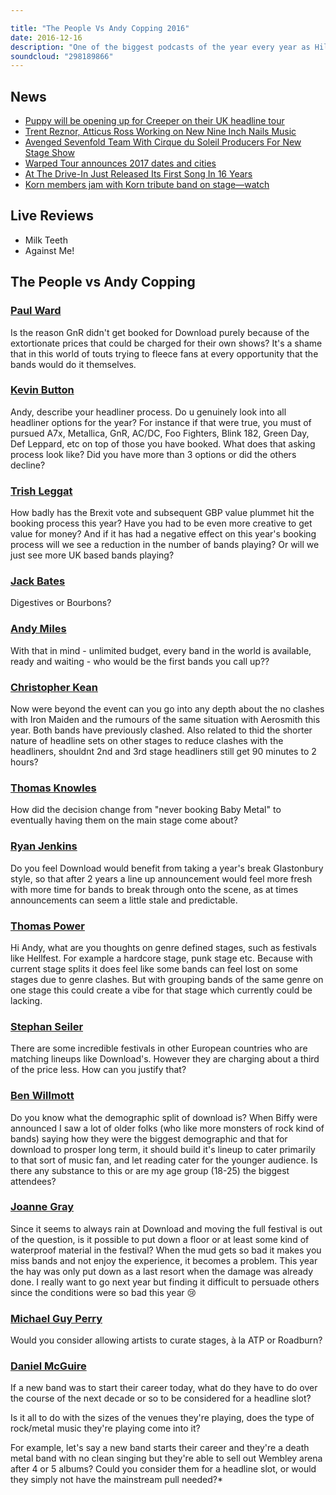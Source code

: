 ```yaml
---

title: "The People Vs Andy Copping 2016"
date: 2016-12-16
description: "One of the biggest podcasts of the year every year as Hill & Beez welcome Download festival organiser Andy Copping to answer your hard hitting questions. Why weren't Guns N Roses part of this year's festival? How will Brexit effect the future of UK festivals? Has Download gotten stale? Will Biffy Clyro cut the mustard as headliners? We ask all of this and a whole lot more as you, the people, take no prisoners and, indeed, take no shit."
soundcloud: "298189866"
---
```


## News

* [Puppy will be opening up for Creeper on their UK headline tour](https://twitter.com/creepercultuk/status/809742219385143296)
* [Trent Reznor, Atticus Ross Working on New Nine Inch Nails Music](http://www.rollingstone.com/music/news/trent-reznor-working-on-new-nine-inch-nails-music-w445836)
* [Avenged Sevenfold Team With Cirque du Soleil Producers For New Stage Show](http://loudwire.com/avenged-sevenfold-team-cirque-du-soleil-producers-new-stage-show/)
* [Warped Tour announces 2017 dates and cities](http://www.altpress.com/news/entry/warped_tour_announces_2017_dates_and_cities)
* [At The Drive-In Just Released Its First Song In 16 Years](http://www.npr.org/sections/allsongs/2016/12/08/504855983/at-the-drive-in-just-released-its-first-song-in-16-years)
* [Korn members jam with Korn tribute band on stage—watch](http://www.altpress.com/news/entry/korn_members_jam_with_u.k._tribute_band_on_stagewatch)

## Live Reviews

* Milk Teeth
* Against Me!

## The People vs Andy Copping

### [Paul Ward](https://www.facebook.com/thatsnotmetalpodcast/photos/a.1814755825417620.1073741828.1814737015419501/2014951178731416/?type=3&comment_id=2014955975397603&comment_tracking=%7B%22tn%22%3A%22R9%22%7D)

Is the reason GnR didn't get booked for Download purely because of the extortionate prices that could be charged for their own shows? It's a shame that in this world of touts trying to fleece fans at every opportunity that the bands would do it themselves.

### [Kevin Button](https://www.facebook.com/thatsnotmetalpodcast/photos/a.1814755825417620.1073741828.1814737015419501/2014951178731416/?type=3&comment_id=2015103968716137&comment_tracking=%7B%22tn%22%3A%22R9%22%7D)

Andy, describe your headliner process. Do u genuinely look into all headliner options for the year? For instance if that were true, you must of pursued A7x, Metallica, GnR, AC/DC, Foo Fighters, Blink 182, Green Day, Def Leppard, etc on top of those you have booked. What does that asking process look like? Did you have more than 3 options or did the others decline?

### [Trish Leggat](https://www.facebook.com/thatsnotmetalpodcast/photos/a.1814755825417620.1073741828.1814737015419501/2014951178731416/?type=3&comment_id=2014966788729855&comment_tracking=%7B%22tn%22%3A%22R9%22%7D)

How badly has the Brexit vote and subsequent GBP value plummet hit the booking process this year? Have you had to be even more creative to get value for money? And if it has had a negative effect on this year's booking process will we see a reduction in the number of bands playing? Or will we just see more UK based bands playing?

### [Jack Bates](https://www.facebook.com/thatsnotmetalpodcast/photos/a.1814755825417620.1073741828.1814737015419501/2014951178731416/?type=3&comment_id=2015066605386540&comment_tracking=%7B%22tn%22%3A%22R9%22%7D)

Digestives or Bourbons?

### [Andy Miles](https://www.facebook.com/thatsnotmetalpodcast/photos/a.1814755825417620.1073741828.1814737015419501/2014951178731416/?type=3&comment_id=2014964655396735&comment_tracking=%7B%22tn%22%3A%22R9%22%7D)

With that in mind - unlimited budget, every band in the world is available, ready and waiting - who would be the first bands you call up??

### [Christopher Kean](https://www.facebook.com/thatsnotmetalpodcast/photos/a.1814755825417620.1073741828.1814737015419501/2014951178731416/?type=3&comment_id=2014956028730931&comment_tracking=%7B%22tn%22%3A%22R9%22%7D)

Now were beyond the event can you go into any depth about the no clashes with Iron Maiden and the rumours of the same situation with Aerosmith this year. Both bands have previously clashed. Also related to thid the shorter nature of headline sets on other stages to reduce clashes with the headliners, shouldnt 2nd and 3rd stage headliners still get 90 minutes to 2 hours?

### [Thomas Knowles](https://www.facebook.com/thatsnotmetalpodcast/photos/a.1814755825417620.1073741828.1814737015419501/2014951178731416/?type=3&comment_id=2014962838730250&comment_tracking=%7B%22tn%22%3A%22R9%22%7D)

How did the decision change from "never booking Baby Metal" to eventually having them on the main stage come about?

### [Ryan Jenkins](https://www.facebook.com/thatsnotmetalpodcast/photos/a.1814755825417620.1073741828.1814737015419501/2014951178731416/?type=3&comment_id=2014969285396272&comment_tracking=%7B%22tn%22%3A%22R9%22%7D)

Do you feel Download would benefit from taking a year's break Glastonbury style, so that after 2 years a line up announcement would feel more fresh with more time for bands to break through onto the scene, as at times announcements can seem a little stale and predictable.

### [Thomas Power](https://www.facebook.com/thatsnotmetalpodcast/photos/a.1814755825417620.1073741828.1814737015419501/2014951178731416/?type=3&comment_id=2014957325397468&comment_tracking=%7B%22tn%22%3A%22R9%22%7D)

Hi Andy, what are you thoughts on genre defined stages, such as festivals like Hellfest. For example a hardcore stage, punk stage etc. Because with current stage splits it does feel like some bands can feel lost on some stages due to genre clashes. But with grouping bands of the same genre on one stage this could create a vibe for that stage which currently could be lacking.

### [Stephan Seiler](https://www.facebook.com/thatsnotmetalpodcast/photos/a.1814755825417620.1073741828.1814737015419501/2014951178731416/?type=3&comment_id=2014971998729334&comment_tracking=%7B%22tn%22%3A%22R9%22%7D)

There are some incredible festivals in other European countries who are matching lineups like Download's. However they are charging about a third of the price less. How can you justify that?

### [Ben Willmott](https://www.facebook.com/thatsnotmetalpodcast/photos/a.1814755825417620.1073741828.1814737015419501/2014951178731416/?type=3&comment_id=2015001002059767&comment_tracking=%7B%22tn%22%3A%22R9%22%7D)

Do you know what the demographic split of download is? When Biffy were announced I saw a lot of older folks (who like more monsters of rock kind of bands) saying how they were the biggest demographic and that for download to prosper long term, it should build it's lineup to cater primarily to that sort of music fan, and let reading cater for the younger audience. Is there any substance to this or are my age group (18-25) the biggest attendees?

### [Joanne Gray](https://www.facebook.com/thatsnotmetalpodcast/photos/a.1814755825417620.1073741828.1814737015419501/2014951178731416/?type=3&comment_id=2015009508725583&comment_tracking=%7B%22tn%22%3A%22R9%22%7D)

Since it seems to always rain at Download and moving the full festival is out of the question, is it possible to put down a floor or at least some kind of waterproof material in the festival? When the mud gets so bad it makes you miss bands and not enjoy the experience, it becomes a problem. This year the hay was only put down as a last resort when the damage was already done. I really want to go next year but finding it difficult to persuade others since the conditions were so bad this year 😢

### [Michael Guy Perry](https://www.facebook.com/thatsnotmetalpodcast/photos/a.1814755825417620.1073741828.1814737015419501/2014951178731416/?type=3&comment_id=2015088035384397&comment_tracking=%7B%22tn%22%3A%22R9%22%7D)

Would you consider allowing artists to curate stages, à la ATP or Roadburn?

### [Daniel McGuire](https://www.facebook.com/thatsnotmetalpodcast/photos/a.1814755825417620.1073741828.1814737015419501/2014951178731416/?type=3&comment_id=2015023008724233&comment_tracking=%7B%22tn%22%3A%22R9%22%7D)

If a new band was to start their career today, what do they have to do over the course of the next decade or so to be considered for a headline slot?

Is it all to do with the sizes of the venues they're playing, does the type of rock/metal music they're playing come into it?

For example, let's say a new band starts their career and they're a death metal band with no clean singing but they're able to sell out Wembley arena after 4 or 5 albums? Could you consider them for a headline slot, or would they simply not have the mainstream pull needed?\*
